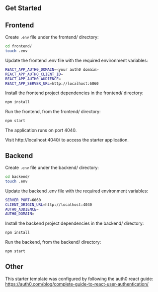 ## Get Started

## Frontend

Create `.env` file under the frontend/ directory:

```bash
cd frontend/
touch .env
```

Update the frontend .env file with the required environment variables:

```bash
REACT_APP_AUTH0_DOMAIN=<your auth0 domain>
REACT_APP_AUTH0_CLIENT_ID=
REACT_APP_AUTH0_AUDIENCE=
REACT_APP_SERVER_URL=http://localhost:6060
```

Install the frontend project dependencies in the frontend/ directory:

```bash
npm install
```

Run the frontend, from the frontend/ directory:

```bash
npm start
```

The application runs on port 4040.

Visit http://localhost:4040/ to access the starter application.

## Backend

Create `.env` file under the backend/ directory:

```bash
cd backend/
touch .env
```

Update the backend .env file with the required environment variables:

```bash
SERVER_PORT=6060
CLIENT_ORIGIN_URL=http://localhost:4040
AUTH0_AUDIENCE=
AUTH0_DOMAIN=
```

Install the backend project dependencies in the backend/ directory:

```bash
npm install
```

Run the backend, from the backend/ directory:

```bash
npm start
```

## Other

This starter template was configured by following the auth0 react guide:
https://auth0.com/blog/complete-guide-to-react-user-authentication/
